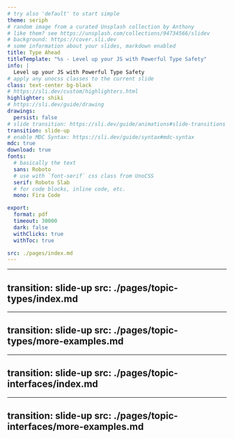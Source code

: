```yaml
---
# try also 'default' to start simple
theme: seriph
# random image from a curated Unsplash collection by Anthony
# like them? see https://unsplash.com/collections/94734566/slidev
# background: https://cover.sli.dev
# some information about your slides, markdown enabled
title: Type Ahead
titleTemplate: "%s - Level up your JS with Powerful Type Safety"
info: |
  Level up your JS with Powerful Type Safety
# apply any unocss classes to the current slide
class: text-center bg-black 
# https://sli.dev/custom/highlighters.html
highlighter: shiki
# https://sli.dev/guide/drawing
drawings:
  persist: false
# slide transition: https://sli.dev/guide/animations#slide-transitions
transition: slide-up
# enable MDC Syntax: https://sli.dev/guide/syntax#mdc-syntax
mdc: true
download: true
fonts:
  # basically the text
  sans: Roboto
  # use with `font-serif` css class from UnoCSS
  serif: Roboto Slab
  # for code blocks, inline code, etc.
  mono: Fira Code

export:
  format: pdf
  timeout: 30000
  dark: false
  withClicks: true
  withToc: true

src: ./pages/index.md
---
```


---
transition: slide-up
src: ./pages/topic-types/index.md
---

---
transition: slide-up
src: ./pages/topic-types/more-examples.md
---

---
transition: slide-up
src: ./pages/topic-interfaces/index.md
---

---
transition: slide-up
src: ./pages/topic-interfaces/more-examples.md
---